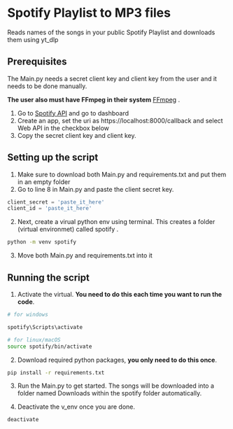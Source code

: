 # Spotify Playlist to MP3 files

Reads names of the songs in your public Spotify Playlist and downloads them using yt_dlp

## Prerequisites 

The Main.py needs a secret client key and client key from the user and it needs to be done manually.

**The user also must have FFmpeg in their system** [FFmpeg](https://ffmpeg.org/) .

1. Go to [Spotify API](https://developer.spotify.com/dashboard) and go to dashboard 
2. Create an app, set the uri as https://localhost:8000/callback and select Web API in the checkbox below
3. Copy the secret client key and client key.

## Setting up the script

1. Make sure to download both Main.py and requirements.txt and put them in an empty folder
2. Go to line 8 in Main.py and paste the client secret key.
```python
client_secret = 'paste_it_here'
client_id = 'paste_it_here'
```
2. Next, create a virual python env using terminal. This creates a folder (virtual environmet) called spotify .
```bash
python -m venv spotify
```
3. Move both Main.py and requirements.txt into it

## Running the script

1. Activate the virtual. **You need to do this each time you want to run the code**.
```bash
# for windows

spotify\Scripts\activate

# for linux/macOS
source spotify/bin/activate
```
2. Download required python packages, **you only need to do this once**.
```bash
pip install -r requirements.txt
```
3. Run the Main.py to get started. The songs will be downloaded into a folder named Downloads within the spotify folder automatically.

4. Deactivate the v_env once you are done.
```bash
deactivate
```




